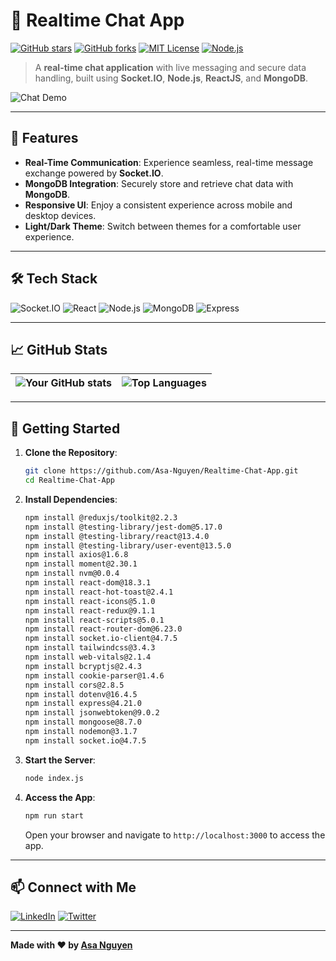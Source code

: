 # 💬 Realtime Chat App

[![GitHub stars](https://img.shields.io/github/stars/Asa-Nguyen/Realtime-Chat-App?style=social)](https://github.com/Asa-Nguyen/Realtime-Chat-App/stargazers)
[![GitHub forks](https://img.shields.io/github/forks/Asa-Nguyen/Realtime-Chat-App?style=social)](https://github.com/Asa-Nguyen/Realtime-Chat-App/network/members)
[![MIT License](https://img.shields.io/badge/License-MIT-blue.svg)](https://opensource.org/licenses/MIT)
[![Node.js](https://img.shields.io/badge/-Node.js-339933?style=flat-square&logo=node.js&logoColor=white)](https://nodejs.org/)

> A **real-time chat application** with live messaging and secure data handling, built using **Socket.IO**, **Node.js**, **ReactJS**, and **MongoDB**.

![Chat Demo](https://media.giphy.com/media/YOUR-DEMO-GIF/giphy.gif) <!-- Replace with a link to your demo GIF -->

---

## 🚀 Features

- **Real-Time Communication**: Experience seamless, real-time message exchange powered by **Socket.IO**.
- **MongoDB Integration**: Securely store and retrieve chat data with **MongoDB**.
- **Responsive UI**: Enjoy a consistent experience across mobile and desktop devices.
- **Light/Dark Theme**: Switch between themes for a comfortable user experience.

---

## 🛠️ Tech Stack

![Socket.IO](https://img.shields.io/badge/-Socket.IO-010101?style=flat-square&logo=socket.io)
![React](https://img.shields.io/badge/-React-20232A?style=flat-square&logo=react&logoColor=61DAFB)
![Node.js](https://img.shields.io/badge/-Node.js-339933?style=flat-square&logo=node.js&logoColor=white)
![MongoDB](https://img.shields.io/badge/-MongoDB-47A248?style=flat-square&logo=mongodb&logoColor=white)
![Express](https://img.shields.io/badge/-Express-000000?style=flat-square&logo=express&logoColor=white)

---

## 📈 GitHub Stats

| ![Your GitHub stats](https://github-readme-stats.vercel.app/api?username=Asa-Nguyen&show_icons=true&theme=radical) | ![Top Languages](https://github-readme-stats.vercel.app/api/top-langs/?username=Asa-Nguyen&layout=compact&theme=radical) |
| --- | --- |

---

## 🚀 Getting Started

1. **Clone the Repository**:
    ```bash
    git clone https://github.com/Asa-Nguyen/Realtime-Chat-App.git
    cd Realtime-Chat-App
    ```

2. **Install Dependencies**:
    ```bash
    npm install @reduxjs/toolkit@2.2.3
    npm install @testing-library/jest-dom@5.17.0
    npm install @testing-library/react@13.4.0
    npm install @testing-library/user-event@13.5.0
    npm install axios@1.6.8
    npm install moment@2.30.1
    npm install nvm@0.0.4
    npm install react-dom@18.3.1
    npm install react-hot-toast@2.4.1
    npm install react-icons@5.1.0
    npm install react-redux@9.1.1
    npm install react-scripts@5.0.1
    npm install react-router-dom@6.23.0
    npm install socket.io-client@4.7.5
    npm install tailwindcss@3.4.3
    npm install web-vitals@2.1.4
    npm install bcryptjs@2.4.3
    npm install cookie-parser@1.4.6
    npm install cors@2.8.5
    npm install dotenv@16.4.5
    npm install express@4.21.0
    npm install jsonwebtoken@9.0.2
    npm install mongoose@8.7.0
    npm install nodemon@3.1.7
    npm install socket.io@4.7.5
    ```

3. **Start the Server**:
    ```bash
    node index.js
    ```

4. **Access the App**:
    ```bash
    npm run start
    ```
   Open your browser and navigate to `http://localhost:3000` to access the app.

---

## 📫 Connect with Me

[![LinkedIn](https://img.shields.io/badge/-LinkedIn-blue?style=flat&logo=Linkedin&logoColor=white&link=https://linkedin.com/in/your-profile)](https://linkedin.com/in/your-profile)
[![Twitter](https://img.shields.io/badge/-Twitter-1DA1F2?style=flat&logo=twitter&logoColor=white&link=https://twitter.com/your-handle)](https://twitter.com/your-handle)

---

**Made with ❤️ by [Asa Nguyen](https://github.com/Asa-Nguyen)**
